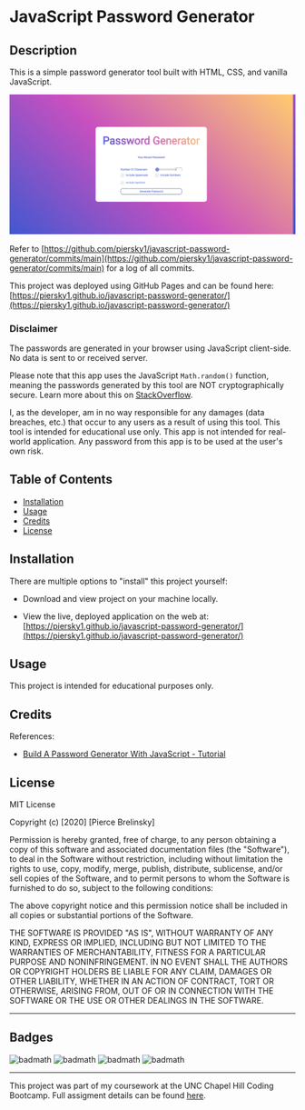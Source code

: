 # JavaScript Password Generator

## Description 

This is a simple password generator tool built with HTML, CSS, and vanilla JavaScript.

![Password Generator](./javascript-password-generator.png)

Refer to [https://github.com/piersky1/javascript-password-generator/commits/main](https://github.com/piersky1/javascript-password-generator/commits/main) for a log of all commits.

This project was deployed using GitHub Pages and can be found here: [https://piersky1.github.io/javascript-password-generator/](https://piersky1.github.io/javascript-password-generator/)

### Disclaimer

The passwords are generated in your browser using JavaScript client-side. No data is sent to or received server.

Please note that this app uses the JavaScript ```Math.random()``` function, meaning the passwords generated by this tool are NOT cryptographically secure. Learn more about this on [StackOverflow](http://stackoverflow.com/questions/5651789/is-math-random-cryptographically-secure).

I, as the developer, am in no way responsible for any damages (data breaches, etc.) that occur to any users as a result of using this tool. This tool is intended for educational use only. This app is not intended for real-world application. Any password from this app is to be used at the user's own risk.

## Table of Contents


* [Installation](#installation)
* [Usage](#usage)
* [Credits](#credits)
* [License](#license)


## Installation

There are multiple options to "install" this project yourself:

* Download and view project on your machine locally.

* View the live, deployed application on the web at: [https://piersky1.github.io/javascript-password-generator/](https://piersky1.github.io/javascript-password-generator/)


## Usage 

This project is intended for educational purposes only.


## Credits

References:

* [Build A Password Generator With JavaScript - Tutorial](https://www.youtube.com/watch?v=iKo9pDKKHnc)

## License

MIT License

Copyright (c) [2020] [Pierce Brelinsky]

Permission is hereby granted, free of charge, to any person obtaining a copy
of this software and associated documentation files (the "Software"), to deal
in the Software without restriction, including without limitation the rights
to use, copy, modify, merge, publish, distribute, sublicense, and/or sell
copies of the Software, and to permit persons to whom the Software is
furnished to do so, subject to the following conditions:

The above copyright notice and this permission notice shall be included in all
copies or substantial portions of the Software.

THE SOFTWARE IS PROVIDED "AS IS", WITHOUT WARRANTY OF ANY KIND, EXPRESS OR
IMPLIED, INCLUDING BUT NOT LIMITED TO THE WARRANTIES OF MERCHANTABILITY,
FITNESS FOR A PARTICULAR PURPOSE AND NONINFRINGEMENT. IN NO EVENT SHALL THE
AUTHORS OR COPYRIGHT HOLDERS BE LIABLE FOR ANY CLAIM, DAMAGES OR OTHER
LIABILITY, WHETHER IN AN ACTION OF CONTRACT, TORT OR OTHERWISE, ARISING FROM,
OUT OF OR IN CONNECTION WITH THE SOFTWARE OR THE USE OR OTHER DEALINGS IN THE
SOFTWARE.


---


## Badges

![badmath](https://img.shields.io/badge/HTML-5.2-orange)
![badmath](https://img.shields.io/badge/CSS-2.1-blue)
![badmath](https://img.shields.io/badge/JavaScript-ES6-yellow)
![badmath](https://img.shields.io/badge/License-MIT-red)

---

This project was part of my coursework at the UNC Chapel Hill Coding Bootcamp. Full assigment details can be found [here](https://unc.bootcampcontent.com/UNC-Coding-Boot-Camp/unc-ral-fsf-pt-11-2020-u-c/blob/master/01-html-git-css/homework/README.md).
